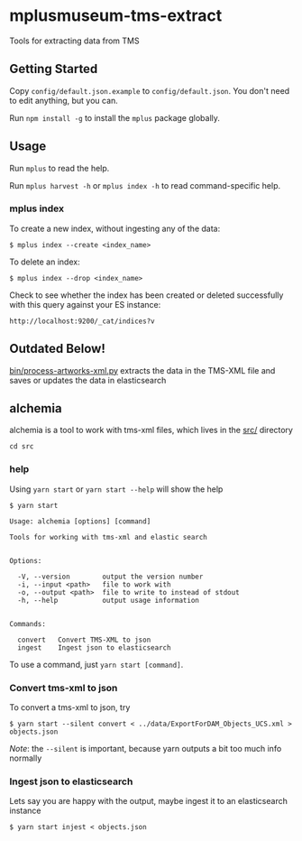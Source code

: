 # mplusmuseum-tms-extract

Tools for extracting data from TMS

## Getting Started

Copy `config/default.json.example` to `config/default.json`. You don't need to edit anything, but you can.

Run `npm install -g` to install the `mplus` package globally.

## Usage

Run `mplus` to read the help.

Run `mplus harvest -h` or `mplus index -h` to read command-specific help.

### mplus index

To create a new index, without ingesting any of the data:
```
$ mplus index --create <index_name>
```

To delete an index:
```
$ mplus index --drop <index_name>
```

Check to see whether the index has been created or deleted successfully with this query against your ES instance:
```
http://localhost:9200/_cat/indices?v
```

## Outdated Below!

[bin/process-artworks-xml.py](bin/process-artworks-xml.py) extracts the data in the TMS-XML file and saves or updates the data in elasticsearch


## alchemia

alchemia is a tool to work with tms-xml files, which lives in the [src/](src/) directory

    cd src


### help

Using `yarn start` or `yarn start --help` will show the help

    $ yarn start

    Usage: alchemia [options] [command]

    Tools for working with tms-xml and elastic search


    Options:

      -V, --version        output the version number
      -i, --input <path>   file to work with
      -o, --output <path>  file to write to instead of stdout
      -h, --help           output usage information


    Commands:

      convert   Convert TMS-XML to json
      ingest    Ingest json to elasticsearch

To use a command, just `yarn start [command]`.

### Convert tms-xml to json

To convert a tms-xml to json, try

    $ yarn start --silent convert < ../data/ExportForDAM_Objects_UCS.xml > objects.json

*Note*: the `--silent` is important, because yarn outputs a bit too much info normally

### Ingest json to elasticsearch

Lets say you are happy with the output, maybe ingest it to an elasticsearch instance

    $ yarn start injest < objects.json
